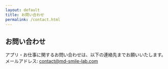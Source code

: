 ```yaml
---
layout: default
title: お問い合わせ
permalink: /contact.html
---
```


## お問い合わせ

アプリ・お仕事に関するお問い合わせは、以下の連絡先までお願いいたします。  
メールアドレス: <contact@md-smile-lab.com>